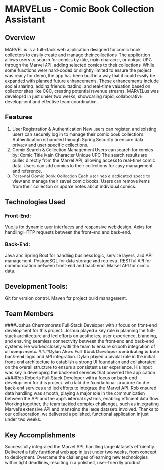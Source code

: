 # MARVELus - Comic Book Collection Assistant
## Overview
MARVELus is a full-stack web application designed for comic book collectors to easily create and manage their collections. The application allows users to search for comics by title, main character, or unique UPC through the Marvel API, adding selected comics to their collections. While some functions were hard-coded or slightly limited to ensure the project was ready for demo, the app has been built in a way that it could easily be expanded with planned future enhancements. These enhancements include social sharing, adding friends, trading, and real-time valuation based on collector sites like CGC, creating potential revenue streams. MARVELus was developed in just under two weeks, showcasing rapid, collaborative development and effective team coordination.

## Features
1. User Registration & Authentication
New users can register, and existing users can securely log in to manage their comic book collections.
Authentication is handled through Spring Security to ensure data privacy and user-specific collections.
2. Comic Search & Collection Management
Users can search for comics by:
Comic Title
Main Character
Unique UPC
The search results are pulled directly from the Marvel API, allowing access to real-time comic data.
Users can add comics to their collections for easy management and reference.
3. Personal Comic Book Collection
Each user has a dedicated space to view and manage their saved comic books.
Users can remove items from their collection or update notes about individual comics.
## Technologies Used
### Front-End:

Vue.js for dynamic user interfaces and responsive web design.
Axios for handling HTTP requests between the front-end and back-end.
### Back-End:

Java and Spring Boot for handling business logic, service layers, and API management.
PostgreSQL for data storage and retrieval.
RESTful API for communication between front-end and back-end.
Marvel API for comic data.
## Development Tools:

Git for version control.
Maven for project build management.
## Team Members
####Joshua Chernomorets
Full-Stack Developer with a focus on front-end development for this project. Joshua played a key role in planning the full-stack architecture and led efforts on aesthetics, user experience, branding, and ensuring seamless connectivity between the front-end and back-end systems. He worked closely with the team to ensure smooth integration of all components.
####Dylan Akers
Full-Stack Developer, contributing to both back-end logic and API integration. Dylan played a pivotal role in the initial front-end architecture to establish a strong UI foundation and collaborated on the overall structure to ensure a consistent user experience. His input was key in developing the back-end services that powered the application.
####Rob Roberts
Full-Stack Developer with a focus on back-end development for this project. who laid the foundational structure for the back-end services and led efforts to integrate the Marvel API. Rob ensured data handling was smooth, playing a major role in the communication between the API and the app’s internal systems, enabling efficient data flow.
Working together, the team tackled complex challenges, such as integrating Marvel’s extensive API and managing the large datasets involved. Thanks to our collaboration, we delivered a polished, functional application in just under two weeks.

## Key Accomplishments
Successfully integrated the Marvel API, handling large datasets efficiently.
Delivered a fully functional web app in just under two weeks, from concept to deployment.
Overcame the challenges of learning new technologies within tight deadlines, resulting in a polished, user-friendly product.
